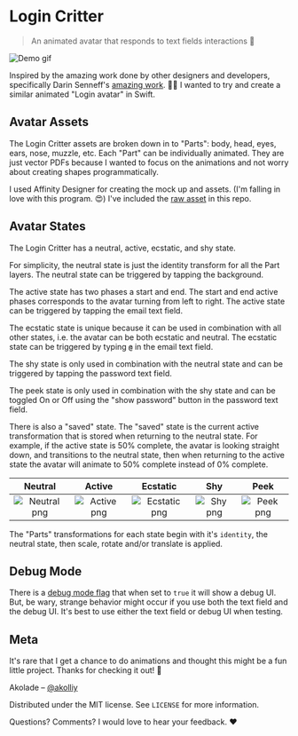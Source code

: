 # Login Critter
> An animated avatar that responds to text fields interactions 🐻

![Demo gif](/assets/demo.gif)

Inspired by the amazing work done by other designers and developers, specifically Darin Senneff's [amazing work](https://dribbble.com/shots/4249163-Animated-login-form-avatar?utm_campaign=iOS%2BDev%2BWeekly&utm_medium=web&utm_source=iOS%2BDev%2BWeekly%2BIssue%2B349). 🎩🌟 I wanted to try and create a similar animated "Login avatar" in Swift.

<!-- The Login Critter uses several `UIPropertyAnimator`. The head rotation is controlled by updating the `fractionComplete` property for an animator. As the user types, the animator's fraction complete is calculated by `text width / text field width`. -->

## Avatar Assets
The Login Critter assets are broken down in to "Parts": body, head, eyes, ears, nose, muzzle, etc. Each "Part" can be individually animated. They are just vector PDFs because I wanted to focus on the animations and not worry about creating shapes programmatically.

I used Affinity Designer for creating the mock up and assets. (I'm falling in love with this program. 😍) I've included the [raw asset](/assets/login-critter.afdesign) in this repo.

## Avatar States
The Login Critter has a neutral, active, ecstatic, and shy state.

For simplicity, the neutral state is just the identity transform for all the Part layers. The neutral state can be triggered by tapping the background.

The active state has two phases a start and end. The start and end active phases corresponds to the avatar turning from left to right. The active state can be triggered by tapping the email text field.

The ecstatic state is unique because it can be used in combination with all other states, i.e. the avatar can be both ecstatic and neutral. The ecstatic state can be triggered by typing **`@`** in the email text field.

The shy state is only used in combination with the neutral state and can be triggered by tapping the password text field.

The peek state is only used in combination with the shy state and can be toggled On or Off using the "show password" button in the password text field.

There is also a "saved" state. The "saved" state is the current active transformation that is stored when returning to the neutral state. For example, if the active state is 50% complete, the avatar is looking straight down, and transitions to the neutral state, then when returning to the active state the avatar will animate to 50% complete instead of 0% complete.

| Neutral                             | Active                            | Ecstatic                              | Shy                         | Peek                          |
| :----------------------------------:|:---------------------------------:| :------------------------------------:| :--------------------------:| :----------------------------:|
| ![Neutral png](/assets/neutral.png) | ![Active png](/assets/active.png) | ![Ecstatic png](/assets/ecstatic.png) | ![Shy png](/assets/shy.png) | ![Peek png](/assets/peek.png) |

The "Parts" transformations for each state begin with it's `identity`, the neutral state, then scale, rotate and/or translate is applied.

## Debug Mode
There is a [debug mode flag](https://github.com/cgoldsby/LoginCritter/blob/012eecbf51a07d6ba389ff865ae30074b001702e/LoginCritter/Sources/Login/LoginViewController.swift#L203) that when set to `true` it will show a debug UI. But, be wary, strange behavior might occur if you use both the text field and the debug UI. It's best to use either the text field or debug UI when testing.

## Meta
It's rare that I get a chance to do animations and thought this might be a fun little project. Thanks for checking it out! 🙇‍

Akolade – [@akolliy](https://twitter.com/dhorphun459)

Distributed under the MIT license. See ``LICENSE`` for more information.

Questions? Comments? I would love to hear your feedback. :heart:
